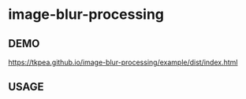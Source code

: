 # image-blur-processing
## DEMO
https://tkpea.github.io/image-blur-processing/example/dist/index.html 

## USAGE

